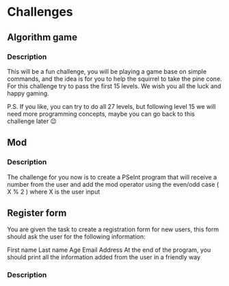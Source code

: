 #  Challenges

## Algorithm game

### Description

This will be a fun challenge, you will be playing a game base on simple commands, and the idea is for you to help the squirrel to take the pine cone. For this challenge try to pass the first 15 levels. We wish you all the luck and happy gaming.

P.S. If you like, you can try to do all 27 levels, but following level 15 we will need more programming concepts, maybe you can go back to this challenge later 😉

## Mod

### Description

The challenge for you now is to create a PSeInt program that will receive a number from the user and add the mod operator using the even/odd case ( X % 2 ) where X is the user input

## Register form

You are given the task to create a registration form for new users, this form should ask the user for the following information:

First name
Last name
Age
Email
Address
At the end of the program, you should print all the information added from the user in a friendly way

### Description
